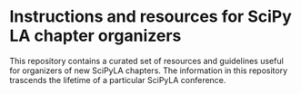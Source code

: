 
# Instructions and resources for SciPy LA chapter organizers

This repository contains a curated set of resources and
guidelines useful for organizers of new SciPyLA chapters. The 
information in this repository trascends the lifetime of a
particular SciPyLA conference.

